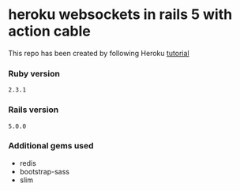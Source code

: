 # heroku websockets in rails 5 with action cable

This repo has been created by following Heroku [tutorial](https://blog.heroku.com/real_time_rails_implementing_websockets_in_rails_5_with_action_cable)

### Ruby version
```
2.3.1
```

### Rails version
```
5.0.0
```

### Additional gems used

* redis
* bootstrap-sass
* slim

